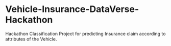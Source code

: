 # Vehicle-Insurance-DataVerse-Hackathon
Hackathon Classification Project for predicting Insurance claim according to attributes of the Vehicle.
